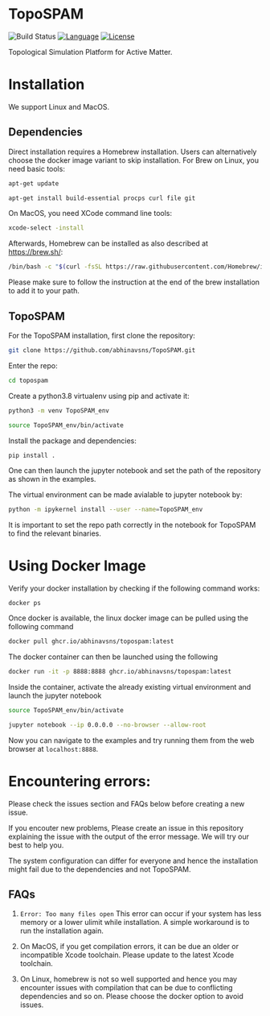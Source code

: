 # TopoSPAM

![Build Status](https://github.com/abhinavsns/topospam/actions/workflows/main.yml/badge.svg
)
[![Language](https://img.shields.io/badge/language-Python-blue?style=for-the-badge&logo=python)](https://www.python.org/)
[![License](https://img.shields.io/github/license/abhinavsns/TopoSPAM?style=for-the-badge)](https://github.com/abhinavsns/TopoSPAM/blob/main/LICENSE)

Topological Simulation Platform for Active Matter.
# Installation
We support Linux and MacOS.
## Dependencies
Direct installation requires a Homebrew installation. Users can alternatively choose the docker image variant to skip installation.
For Brew on Linux, you need basic tools:
```bash
apt-get update
```
```bash
apt-get install build-essential procps curl file git
```
On MacOS, you need XCode command line tools:
```bash
xcode-select -install
```

Afterwards, Homebrew can be installed as also described at https://brew.sh/:
```bash
/bin/bash -c "$(curl -fsSL https://raw.githubusercontent.com/Homebrew/install/HEAD/install.sh)"
```
Please make sure to follow the instruction at the end of the brew installation to add it to your path.
## TopoSPAM
For the TopoSPAM installation,
first clone the repository:
```bash
git clone https://github.com/abhinavsns/TopoSPAM.git
```
Enter the repo:
```bash
cd topospam
```
Create a python3.8 virtualenv using pip and activate it:
```bash
python3 -m venv TopoSPAM_env
```
```bash
source TopoSPAM_env/bin/activate
```
Install the package and dependencies:
```bash
pip install .
```

One can then launch the jupyter notebook and set the path of the repository as shown in the examples.

The virtual environment can be made avialable to jupyter notebook by:
```bash
python -m ipykernel install --user --name=TopoSPAM_env
```

It is important to set the repo path correctly in the notebook for TopoSPAM to find the relevant binaries.

# Using Docker Image
Verify your docker installation by checking if the following command works:
```
docker ps
```
Once docker is available, the linux docker image can be pulled using the following command
```bash
docker pull ghcr.io/abhinavsns/topospam:latest
```
The docker container can then be launched using the following
```bash
docker run -it -p 8888:8888 ghcr.io/abhinavsns/topospam:latest
```
Inside the container, activate the already existing virtual environment and launch the jupyter notebook
```bash
source TopoSPAM_env/bin/activate
```
```bash
jupyter notebook --ip 0.0.0.0 --no-browser --allow-root
```
Now you can navigate to the examples and try running them from the web browser at `localhost:8888`.

# Encountering errors:
Please check the issues section and FAQs below before creating a new issue.

If you encouter new problems, Please create an issue in this repository explaining the issue with the output of the error message. We will try our best to help you.

The system configuration can differ for everyone and hence the installation might fail due to the dependencies and not TopoSPAM. 

## FAQs

1) `Error: Too many files open`  This error can occur if your system has less memory or a lower ulimit while installation. A simple workaround is to run the installation again.

2) On MacOS, if you get compilation errors, it can be due an older or incompatible Xcode toolchain. Please update to the latest Xcode toolchain.

3) On Linux, homebrew is not so well supported and hence you may encounter issues with compilation that can be due to conflicting dependencies and so on. Please choose the docker option to avoid issues.